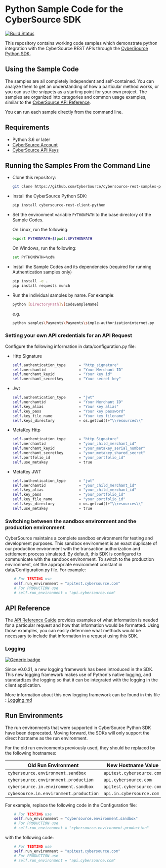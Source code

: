 # Python Sample Code for the CyberSource SDK

[![Build Status](https://app.travis-ci.com/CyberSource/cybersource-rest-samples-python.svg?branch=master)](https://app.travis-ci.com/CyberSource/cybersource-rest-samples-python)

This repository contains working code samples which demonstrate python integration with the CyberSource REST APIs through the [CyberSource Python SDK](https://github.com/CyberSource/cybersource-rest-client-python).

## Using the Sample Code

The samples are all completely independent and self-contained. You can analyze them to get an understanding of how a particular method works, or you can use the snippets as a starting point for your own project.  The samples are organized into categories and common usage examples, similar to the [CyberSource API Reference](http://developer.cybersource.com/api/reference).

You can run each sample directly from the command line.

## Requirements

* Python 3.6 or later
* [CyberSource Account](https://developer.cybersource.com/api/developer-guides/dita-gettingstarted/registration.html)
* [CyberSource API Keys](https://developer.cybersource.com/api/developer-guides/dita-gettingstarted/registration/createCertSharedKey.html)

## Running the Samples From the Command Line

* Clone this repository:

    ```bash
    git clone https://github.com/CyberSource/cybersource-rest-samples-python.git
    ```

* Install the CyberSource Python SDK:

    ```bash
    pip install cybersource-rest-client-python
    ```

* Set the environment variable `PYTHONPATH` to the base directory of the Sample Codes.

    On Linux, run the following:

    ```bash
    export PYTHONPATH=$(pwd):$PYTHONPATH
    ```

    On Windows, run the following:

    ```bash
    set PYTHONPATH=%cd%
    ```

* Install the Sample Codes and its dependencies (required for running Authentication samples only)

    ```bash
    pip install -e .
    pip install requests munch
    ```

* Run the individual samples by name. For example:

    ```bash
    python [DirectoryPath]\[CodeSampleName]
    ```

    e.g.

    ```bash
    python samples\Payments\Payments\simple-authorizationinternet.py
    ```

### Setting your own API credentials for an API Request

Configure the following information in data/configuration.py file:

* Http Signature

    ```python
    self.authentication_type      = "http_signature"
    self.merchantid               = "Your Merchant ID"
    self.merchant_keyid           = "Your key id"
    self.merchant_secretkey       = "Your secret key"
    ```

* Jwt

    ```python
    self.authentication_type      = "jwt"
    self.merchantid               = "Your Merchant ID"
    self.key_alias                = "Your key alias"
    self.key_pass                 = "Your key password"
    self.key_file_name            = "Your key filename"
    self.keys_directory           = os.getcwd()+"\\resources\\"
    ```

* MetaKey Http

    ```python
    self.authentication_type      = "http_Signature"
    self.merchantid               = "your_child_merchant_id"
    self.merchant_keyid           = "your_metakey_serial_number"
    self.merchant_secretkey       = "your_metakey_shared_secret"
    self.portfolio_id             = "your_portfolio_id"
    self.use_metakey              = true
    ```

* MetaKey JWT

    ```python
    self.authentication_type      = "jwt"
    self.merchantid               = "your_child_merchant_id"
    self.key_alias                = "your_child_merchant_id"
    self.key_pass                 = "your_portfolio_id"
    self.key_file_name            = "your_portfolio_id"
    self.keys_directory           = os.getcwd()+"\\resources\\"
    self.use_metakey              = true
    ```

### Switching between the sandbox environment and the production environment

CyberSource maintains a complete sandbox environment for testing and development purposes. This sandbox environment is an exact duplicate of our production environment with the transaction authorization and settlement process simulated. By default, this SDK is configured to communicate with the sandbox environment. To switch to the production environment, set the appropriate environment constant in data/Configuration.py file.  For example:

```python
    # For TESTING use
    self.run_environment = "apitest.cybersource.com"
    # For PRODUCTION use
    # self.run_environment = "api.cybersource.com"
```

## API Reference

The [API Reference Guide](https://developer.cybersource.com/api/reference/api-reference.html) provides examples of what information is needed for a particular request and how that information would be formatted. Using those examples, you can easily determine what methods would be necessary to include that information in a request using this SDK.

### Logging

[![Generic badge](https://img.shields.io/badge/LOGGING-NEW-GREEN.svg)](https://shields.io/)

Since v0.0.31, a new logging framework has been introduced in the SDK. This new logging framework makes use of Python's native logging, and standardizes the logging so that it can be integrated with the logging in the client application.

More information about this new logging framework can be found in this file : [Logging.md](Logging.md)

## Run Environments

The run environments that were supported in CyberSource Python SDK have been deprecated.
Moving forward, the SDKs will only support the direct hostname as the run environment.

For the old run environments previously used, they should be replaced by the following hostnames:

| Old Run Environment                             | New Hostname Value           |
| ----------------------------------------------- | ---------------------------- |
| `cybersource.environment.sandbox`               | `apitest.cybersource.com`    |
| `cybersource.environment.production`            | `api.cybersource.com`        |
| `cybersource.in.environment.sandbox`            | `apitest.cybersource.com`    |
| `cybesource.in.environment.production`          | `api.in.cybersource.com`     |

For example, replace the following code in the Configuration file:

```python
    # For TESTING use
    self.run_environment = "cybersource.environment.sandbox"
    # For PRODUCTION use
    # self.run_environment = "cybersource.environment.production"
```

with the following code:

```python
    # For TESTING use
    self.run_environment = "apitest.cybersource.com"
    # For PRODUCTION use
    # self.run_environment = "api.cybersource.com"
```
